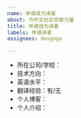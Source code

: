 ```yaml
---
name: 申请成为译者
about: 为中文社区贡献力量
title: 申请成为译者
labels: 申请译者
assignees: devgogo

---
```


- 所在公司/学校：
- 技术方向：
- 英语水平：
- 翻译经验：有/无
- 个人博客：
- 个人介绍：
